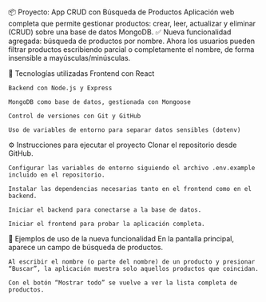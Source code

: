 📦 Proyecto: App CRUD con Búsqueda de Productos
    Aplicación web completa que permite gestionar productos: crear, leer, actualizar y eliminar (CRUD) sobre una base de datos MongoDB.
✅ Nueva funcionalidad agregada: búsqueda de productos por nombre. Ahora los usuarios pueden filtrar productos escribiendo      parcial o completamente el nombre, de forma insensible a mayúsculas/minúsculas.

🚀 Tecnologías utilizadas
    Frontend con React

    Backend con Node.js y Express

    MongoDB como base de datos, gestionada con Mongoose

    Control de versiones con Git y GitHub

    Uso de variables de entorno para separar datos sensibles (dotenv)

⚙️ Instrucciones para ejecutar el proyecto
    Clonar el repositorio desde GitHub.

    Configurar las variables de entorno siguiendo el archivo .env.example incluido en el repositorio.

    Instalar las dependencias necesarias tanto en el frontend como en el backend.

    Iniciar el backend para conectarse a la base de datos.

    Iniciar el frontend para probar la aplicación completa.

🧪 Ejemplos de uso de la nueva funcionalidad
    En la pantalla principal, aparece un campo de búsqueda de productos.

    Al escribir el nombre (o parte del nombre) de un producto y presionar “Buscar”, la aplicación muestra solo aquellos productos que coincidan.

    Con el botón “Mostrar todo” se vuelve a ver la lista completa de productos.